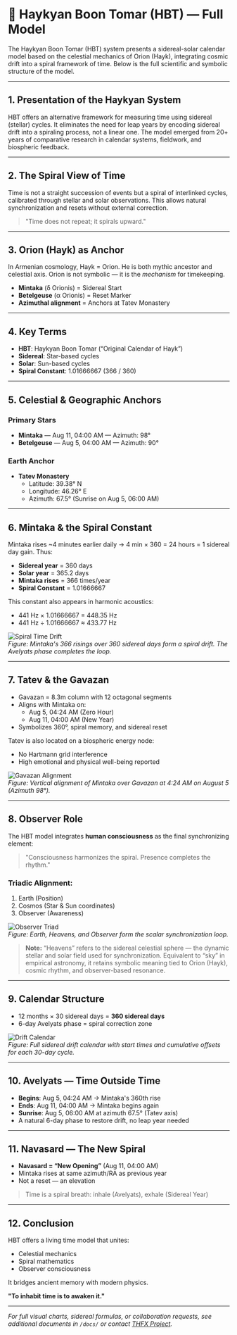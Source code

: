 
# 📘 Haykyan Boon Tomar (HBT) — Full Model
The Haykyan Boon Tomar (HBT) system presents a sidereal-solar calendar model based on the celestial mechanics of Orion (Hayk), integrating cosmic drift into a spiral framework of time. Below is the full scientific and symbolic structure of the model.

---

## 1. Presentation of the Haykyan System

HBT offers an alternative framework for measuring time using sidereal (stellar) cycles. It eliminates the need for leap years by encoding sidereal drift into a spiraling process, not a linear one. The model emerged from 20+ years of comparative research in calendar systems, fieldwork, and biospheric feedback.

---

## 2. The Spiral View of Time

Time is not a straight succession of events but a spiral of interlinked cycles, calibrated through stellar and solar observations. This allows natural synchronization and resets without external correction.

> "Time does not repeat; it spirals upward."

---

## 3. Orion (Hayk) as Anchor

In Armenian cosmology, Hayk = Orion. He is both mythic ancestor and celestial axis. Orion is not symbolic — it is the *mechanism* for timekeeping.

- **Mintaka** (δ Orionis) = Sidereal Start
- **Betelgeuse** (α Orionis) = Reset Marker
- **Azimuthal alignment** = Anchors at Tatev Monastery

---

## 4. Key Terms

- **HBT**: Haykyan Boon Tomar (“Original Calendar of Hayk”)
- **Sidereal**: Star-based cycles
- **Solar**: Sun-based cycles
- **Spiral Constant**: 1.01666667 (366 / 360)

---

## 5. Celestial & Geographic Anchors

### Primary Stars
- **Mintaka** — Aug 11, 04:00 AM — Azimuth: 98°
- **Betelgeuse** — Aug 5, 04:00 AM — Azimuth: 90°

### Earth Anchor
- **Tatev Monastery**
  - Latitude: 39.38° N
  - Longitude: 46.26° E
  - Azimuth: 67.5° (Sunrise on Aug 5, 06:00 AM)

---

## 6. Mintaka & the Spiral Constant

Mintaka rises ~4 minutes earlier daily → 4 min × 360 = 24 hours = 1 sidereal day gain. Thus:

- **Sidereal year** = 360 days
- **Solar year** = 365.2 days
- **Mintaka rises** = 366 times/year
- **Spiral Constant** = 1.01666667

This constant also appears in harmonic acoustics:
- 441 Hz × 1.01666667 = 448.35 Hz
- 441 Hz ÷ 1.01666667 ≈ 433.77 Hz

![Spiral Time Drift](../visuals/spiral_time_drift.png)  
*Figure: Mintaka's 366 risings over 360 sidereal days form a spiral drift. The Avelyats phase completes the loop.*

---

## 7. Tatev & the Gavazan

- Gavazan = 8.3m column with 12 octagonal segments
- Aligns with Mintaka on:
  - Aug 5, 04:24 AM (Zero Hour)
  - Aug 11, 04:00 AM (New Year)
- Symbolizes 360°, spiral memory, and sidereal reset

Tatev is also located on a biospheric energy node:
- No Hartmann grid interference
- High emotional and physical well-being reported

![Gavazan Alignment](../visuals/gavazan_alignment.png)  
*Figure: Vertical alignment of Mintaka over Gavazan at 4:24 AM on August 5 (Azimuth 98°).*

---

## 8. Observer Role

The HBT model integrates **human consciousness** as the final synchronizing element:

> "Consciousness harmonizes the spiral. Presence completes the rhythm."

### Triadic Alignment:
1. Earth (Position)
2. Cosmos (Star & Sun coordinates)
3. Observer (Awareness)

![Observer Triad](../visuals/observer_triad.png)  
*Figure: Earth, Heavens, and Observer form the scalar synchronization loop.*

> **Note:** “Heavens” refers to the sidereal celestial sphere — the dynamic stellar and solar field used for synchronization. Equivalent to “sky” in empirical astronomy, it retains symbolic meaning tied to Orion (Hayk), cosmic rhythm, and observer-based resonance.

---

## 9. Calendar Structure

- 12 months × 30 sidereal days = **360 sidereal days**
- 6-day Avelyats phase = spiral correction zone

![Drift Calendar](../visuals/hbt_drift_calendar.png)  
*Figure: Full sidereal drift calendar with start times and cumulative offsets for each 30-day cycle.*

---

## 10. Avelyats — Time Outside Time

- **Begins**: Aug 5, 04:24 AM → Mintaka's 360th rise
- **Ends**: Aug 11, 04:00 AM → Mintaka begins again
- **Sunrise**: Aug 5, 06:00 AM at azimuth 67.5° (Tatev axis)
- A natural 6-day phase to restore drift, no leap year needed

---

## 11. Navasard — The New Spiral

- **Navasard = “New Opening”** (Aug 11, 04:00 AM)
- Mintaka rises at same azimuth/RA as previous year
- Not a reset — an elevation

> Time is a spiral breath: inhale (Avelyats), exhale (Sidereal Year)

---

## 12. Conclusion

HBT offers a living time model that unites:
- Celestial mechanics
- Spiral mathematics
- Observer consciousness

It bridges ancient memory with modern physics.

**"To inhabit time is to awaken it."**

---

*For full visual charts, sidereal formulas, or collaboration requests, see additional documents in `/docs/` or contact [THFX Project](https://www.thfxproject.com).*


